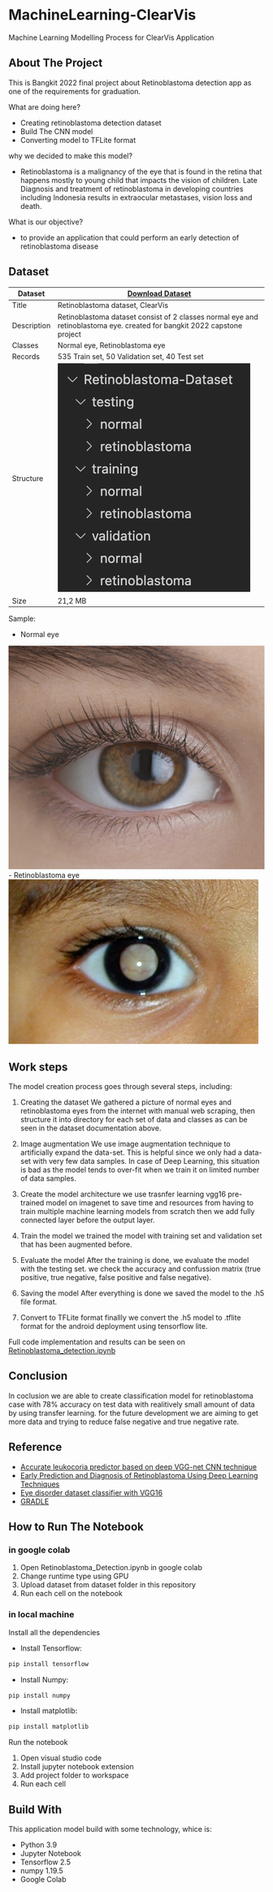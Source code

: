 # MachineLearning-ClearVis
Machine Learning Modelling Process for ClearVis Application

## About The Project 
This is Bangkit 2022 final project about Retinoblastoma detection app as one of the requirements for graduation.

What are doing here?
- Creating retinoblastoma detection dataset
- Build The CNN model
- Converting model to TFLite format

why we decided to make this model?
- Retinoblastoma is a malignancy of the eye that is found in the retina that happens mostly to young child that impacts the vision of children. Late Diagnosis and treatment of retinoblastoma in developing countries including Indonesia results in extraocular metastases, vision loss and death.

What is our objective?
- to provide an application that could perform an early detection of retinoblastoma disease

## Dataset
| Dataset | [Download Dataset](https://github.com/hugomuhammad/MachineLearning-ClearVis/blob/main/dataset/Retinoblastoma-Dataset.zip) |
| ------ | ------ |
| Title | Retinoblastoma dataset, ClearVis |
| Description | Retinoblastoma dataset consist of 2 classes normal eye and retinoblastoma eye. created for bangkit 2022 capstone project |
| Classes | Normal eye, Retinoblastoma eye |
| Records | 535 Train set, 50 Validation set, 40 Test set |
| Structure | <img src="https://github.com/hugomuhammad/MachineLearning-ClearVis/blob/main/assets/Screen%20Shot%202022-06-26%20at%2016.22.40.png"/> |
| Size | 21,2 MB |

Sample:
- Normal eye
<img src="https://github.com/hugomuhammad/MachineLearning-ClearVis/blob/main/assets/o-EYES-facebook.jpeg"/>
- Retinoblastoma eye
<img src="https://github.com/hugomuhammad/MachineLearning-ClearVis/blob/main/assets/Retinoblastoma_Kanan_2.jpg"/>

## Work steps
The model creation process goes through several steps, including:
1. Creating the dataset
We gathered a picture of normal eyes and retinoblastoma eyes from the internet with manual web scraping, then structure it into directory for each set of data and classes as can be seen in the dataset documentation above. 

2. Image augmentation
We use image augmentation technique to artificially expand the data-set. This is helpful since  we only had a data-set with very few data samples. In case of Deep Learning, this situation is bad as the model tends to over-fit when we train it on limited number of data samples.

3. Create the model architecture
we use trasnfer learning vgg16 pre-trained model on imagenet to save time and resources from having to train multiple machine learning models from scratch then we add fully connected layer before the output layer.

4. Train the model
we trained the model with training set and validation set that has been augmented before.

5. Evaluate the model
After the training is done, we evaluate the model with the testing set. we check the accuracy and confussion matrix  (true positive, true negative, false positive and false negative).

6. Saving the model
After everything is done we saved the model to the .h5 file format.

7. Convert to TFLite format
finallly we convert the .h5 model to .tflite format for the android deployment using tensorflow lite.

Full code implementation and results can be seen on [Retinoblastoma_detection.ipynb](https://github.com/hugomuhammad/MachineLearning-ClearVis/blob/main/Retinoblastoma_Detection.ipynb)

## Conclusion
In coclusion we are able to create classification model for retinoblastoma case with 78% accuracy on test data with realitively small amount of data by using transfer learning. for the future development we are aiming to get more data and trying to reduce false negative and true negative rate.

## Reference
- [Accurate leukocoria predictor based on deep VGG-net CNN technique](https://ietresearch.onlinelibrary.wiley.com/doi/full/10.1049/iet-ipr.2018.6656)
- [Early Prediction and Diagnosis of Retinoblastoma Using Deep Learning Techniques](https://arxiv.org/abs/2103.07622)
- [Eye disorder dataset classifier with VGG16](https://www.kaggle.com/code/chetbounl/eye-disorder-dataset-classifier-with-vgg16/notebook)
- [GRADLE](https://play.google.com/store/apps/details?id=net.leuko.leuko_android&hl=in&gl=US)

## How to Run The Notebook
### in google colab
1. Open Retinoblastoma_Detection.ipynb in google colab
2. Change runtime type using GPU
3. Upload dataset from dataset folder in this repository
4. Run each cell on the notebook

### in local machine
Install all the dependencies 
- Install Tensorflow:
```sh
pip install tensorflow
```
- Install Numpy:
 ```sh 
pip install numpy
  ```
- Install matplotlib:
```sh
pip install matplotlib
```
Run the notebook
1. Open visual studio code 
2. Install jupyter notebook extension
3. Add project folder to workspace
4. Run each cell

## Build With
This application model build with some technology, whice is:
- Python 3.9
- Jupyter Notebook
- Tensorflow 2.5
- numpy 1.19.5
- Google Colab









